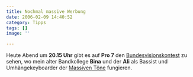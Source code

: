 ```yaml
---
title: Nochmal massive Werbung
date: 2006-02-09 14:40:52
category: Tipps
tags: []
image: ''

---
```


Heute Abend um **20.15 Uhr** gibt es auf **Pro 7** den [Bundesvisionskontest](http://tvtotal.prosieben.de/show/specials/04924.html) zu sehen, wo mein alter Bandkollege **Bina** und der **Ali** als Bassist und Umhängekeyboarder der [Massiven Töne](http://www.massive-welt.de) fungieren.
